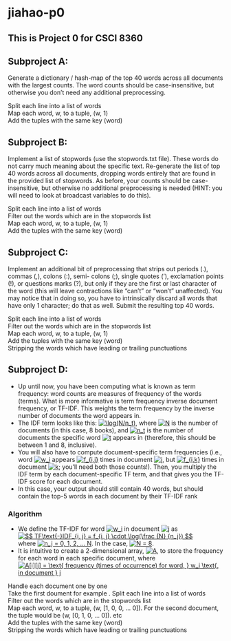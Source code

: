 # jiahao-p0

## This is Project 0 for CSCI 8360

## Subproject A: 

Generate a dictionary / hash-map of the top 40 words across all documents with the largest counts. The word counts should be case-insensitive, but otherwise you don’t need any additional preprocessing. 

Split each line into a list of words  
Map each word, w, to a tuple, (w, 1)  
Add the tuples with the same key (word)


## Subproject B: 

Implement a list of stopwords (use the stopwords.txt file). These words do not carry much meaning about the specific text. Re-generate the list of top 40 words across all documents, dropping words entirely that are found in the provided list of stopwords. As before, your counts should be case-insensitive, but otherwise no additional preprocessing is needed (HINT: you will need to look at broadcast variables to do this). 

Split each line into a list of words  
Filter out the words which are in the stopwords list  
Map each word, w, to a tuple, (w, 1)  
Add the tuples with the same key (word)  


## Subproject C: 

Implement an additional bit of preprocessing that strips out periods (.), commas (,), colons (:), semi- colons (;), single quotes (’), exclamation points (!), or questions marks (?), but only if they are the first or last character of the word (this will leave contractions like “can’t” or “won’t” unaffected). You may notice that in doing so, you have to intrinsically discard all words that have only 1 character; do that as well. Submit the resulting top 40 words. 

Split each line into a list of words  
Filter out the words which are in the stopwords list  
Map each word, w, to a tuple, (w, 1)  
Add the tuples with the same key (word)  
Stripping the words which have leading or trailing punctuations  


## Subproject D:
<script type="text/javascript" src="http://cdn.mathjax.org/mathjax/latest/MathJax.js?config=default"></script>


* Up until now, you have been computing what is known as term frequency: word counts are measures of frequency of the words (terms). What is more informative is term frequency inverse document frequency, or TF-IDF. This weights the term frequency by the inverse number of documents the word appears in.  
* The IDF term looks like this: <a href="https://www.codecogs.com/eqnedit.php?latex=\inline&space;\log(N/n_t)" target="_blank"><img src="https://latex.codecogs.com/gif.latex?\inline&space;\log(N/n_t)" title="\log(N/n_t)" /></a>, where <a href="https://www.codecogs.com/eqnedit.php?latex=N" target="_blank"><img src="https://latex.codecogs.com/gif.latex?N" title="N" /></a> is the number of documents (in this case, 8 books), and <a href="https://www.codecogs.com/eqnedit.php?latex=n_t" target="_blank"><img src="https://latex.codecogs.com/gif.latex?n_t" title="n_t" /></a> is the number of documents the specific word <a href="https://www.codecogs.com/eqnedit.php?latex=n_t" target="_blank"><img src="https://latex.codecogs.com/gif.latex?t" title="t" /></a> appears in (therefore, this should be between 1 and 8, inclusive).  
* You will also have to compute document-specific term frequencies (i.e., word <a href="https://www.codecogs.com/eqnedit.php?latex=w_i" target="_blank"><img src="https://latex.codecogs.com/gif.latex?w_i" title="w_i" /></a> appears <a href="https://www.codecogs.com/eqnedit.php?latex=n_t" target="_blank"><img src="https://latex.codecogs.com/gif.latex?f_{i,j}" title="f_{i,j}" /></a> times in document <a href="https://www.codecogs.com/eqnedit.php?latex=n_t" target="_blank"><img src="https://latex.codecogs.com/gif.latex?j" title="j" /></a>, but <a href="https://www.codecogs.com/eqnedit.php?latex=f_{i,k}" target="_blank"><img src="https://latex.codecogs.com/gif.latex?f_{i,k}" title="f_{i,k}" /></a> times in document <a href="https://www.codecogs.com/eqnedit.php?latex=k" target="_blank"><img src="https://latex.codecogs.com/gif.latex?k" title="k" /></a>; you’ll need both those counts!). Then, you multiply the IDF term by each document-specific TF term, and that gives you the TF-IDF score for each document.  
* In this case, your output should still contain 40 words, but should contain the top-5 words in each document by their TF-IDF rank 


### Algorithm
* We define the TF-IDF for word <a href="https://www.codecogs.com/eqnedit.php?latex=w_i" target="_blank"><img src="https://latex.codecogs.com/gif.latex?w_i" title="w_i" /></a> in document <a href="https://www.codecogs.com/eqnedit.php?latex=j" target="_blank"><img src="https://latex.codecogs.com/gif.latex?j" title="j" /></a> as
<a href="https://www.codecogs.com/eqnedit.php?latex=$$&space;TF\text{-}IDF_{i,&space;j}&space;=&space;f_{i,&space;j}&space;\cdot&space;\log(\frac&space;{N}&space;{n_j})&space;$$" target="_blank"><img src="https://latex.codecogs.com/gif.latex?$$&space;TF\text{-}IDF_{i,&space;j}&space;=&space;f_{i,&space;j}&space;\cdot&space;\log(\frac&space;{N}&space;{n_j})&space;$$" title="$$ TF\text{-}IDF_{i, j} = f_{i, j} \cdot \log(\frac {N} {n_j}) $$" /></a>  
where <a href="https://www.codecogs.com/eqnedit.php?latex=n_j&space;=&space;0,&space;1,&space;2,&space;...&space;N" target="_blank"><img src="https://latex.codecogs.com/gif.latex?n_j&space;=&space;0,&space;1,&space;2,&space;...&space;N" title="n_j = 0, 1, 2, ... N" /></a>. In the case, <a href="https://www.codecogs.com/eqnedit.php?latex=N&space;=&space;8" target="_blank"><img src="https://latex.codecogs.com/gif.latex?N&space;=&space;8" title="N = 8" /></a>.
* It is intuitive to create a 2-dimensional array, <a href="https://www.codecogs.com/eqnedit.php?latex=A" target="_blank"><img src="https://latex.codecogs.com/gif.latex?A" title="A" /></a>, to store the frequency for each word in each specific document, where  
<a href="https://www.codecogs.com/eqnedit.php?latex=A[i][j]&space;=&space;\text{&space;frequency&space;(times&space;of&space;occurrence)&space;for&space;word,&space;}&space;w_i&space;\text{,&space;in&space;document&space;}&space;j" target="_blank"><img src="https://latex.codecogs.com/gif.latex?A[i][j]&space;=&space;\text{&space;frequency&space;(times&space;of&space;occurrence)&space;for&space;word,&space;}&space;w_i&space;\text{,&space;in&space;document&space;}&space;j" title="A[i][j] = \text{ frequency (times of occurrence) for word, } w_i \text{, in document } j" /></a>

Handle each document one by one  
Take the first doument for example . 
Split each line into a list of words  
Filter out the words which are in the stopwords list  
Map each word, w, to a tuple, (w, [1, 0, 0, ... 0]). For the second document, the tuple would be (w, [0, 1, 0, ... 0]). etc    
Add the tuples with the same key (word)  
Stripping the words which have leading or trailing punctuations  
